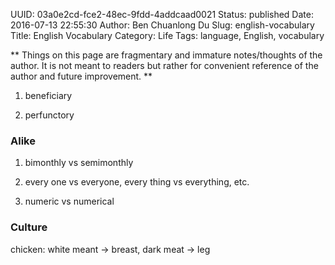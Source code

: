 UUID: 03a0e2cd-fce2-48ec-9fdd-4addcaad0021
Status: published
Date: 2016-07-13 22:55:30
Author: Ben Chuanlong Du
Slug: english-vocabulary
Title: English Vocabulary
Category: Life
Tags: language, English, vocabulary

**
Things on this page are
fragmentary and immature notes/thoughts of the author.
It is not meant to readers
but rather for convenient reference of the author and future improvement.
**

1. beneficiary

2. perfunctory


### Alike

1. bimonthly vs semimonthly

2. every one vs everyone, every thing vs everything, etc.

3. numeric vs numerical

### Culture
chicken: white meant -> breast, dark meat -> leg

